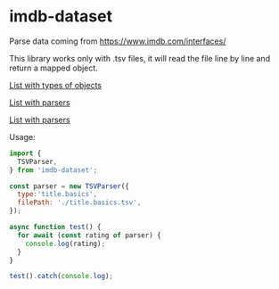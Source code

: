# imdb-dataset
Parse data coming from https://www.imdb.com/interfaces/

This library works only with .tsv files, it will read the file line by line and return a mapped object.

[List with types of objects](src/types.ts)

[List with parsers](src/columns.ts)

[List with parsers](test/test.spec.ts)

Usage:
```javascript
import {
  TSVParser,
} from 'imdb-dataset';

const parser = new TSVParser({
  type:'title.basics',
  filePath: './title.basics.tsv',
});

async function test() {
  for await (const rating of parser) {
    console.log(rating);
  }
}

test().catch(console.log);
```
